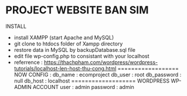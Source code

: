 PROJECT WEBSITE BAN SIM
=================
INSTALL
- install XAMPP (start Apache and MySQL)
- git clone to htdocs folder of Xampp directory
- restore data in MySQL by backupDatabase.sql file
- edit file wp-config.php to consistant with your localhost
- referrence : https://thachpham.com/wordpress/wordpress-tutorials/localhost-len-host-thu-cong.html 
==================
NOW CONFIG :
db_name : ecomproject
db_user : root
db_password : null
db_host : localhost
===================
WORDPRESS WP-ADMIN ACCOUNT
user : admin
password : admin
